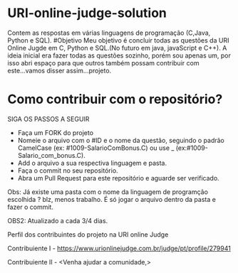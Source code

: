 ﻿# URI-online-judge-solution
Contem as respostas em várias linguagens de programação (C,Java, Python e SQL).
#Objetivo
Meu objetivo é concluir todas as questões da URI Online Jugde em C, Python e SQL.(No futuro em java, javaScript e C++).
A ideia inicial era fazer todas as questões sozinho, porém sou apenas um, por isso abri espaço 
para que outros também possam contribuir com este...vamos disser assim...projeto.

  <h1>Como contribuir com o repositório? </h1>
  SIGA OS PASSOS A SEGUIR
  
   - Faça um FORK do projeto
   - Nomeie o arquivo com o #ID e o nome da questão, seguindo o padrão CamelCase (ex: #1009-SalarioComBonus.C) ou use _ (ex:#1009-Salario_com_bonus.C).
   - Add o arquivo a sua respectiva linguagem e pasta.
   - Faça o commit no seu repositório.
   - Abra um Pull Request para este repositório e aguarde ser verificado.

Obs: Já existe uma pasta com o nome da linguagem de programção escolhida ? blz, menos trabalho.
É só jogar o arquivo dentro da pasta e fazer o commit.

OBS2: Atualizado a cada 3/4 dias.

Perfil dos contribuintes do projeto na URI online Judge

Contribuiente I - https://www.urionlinejudge.com.br/judge/pt/profile/279941

Contribuiente II - <Venha ajudar a comunidade,>
